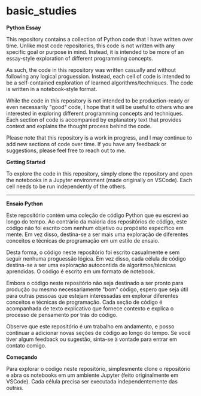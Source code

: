 # basic_studies

**Python Essay**

This repository contains a collection of Python code that I have written over time. Unlike most code repositories, this code is not written with any specific goal or purpose in mind. Instead, it is intended to be more of an essay-style exploration of different programming concepts.

As such, the code in this repository was written casually and without following any logical proguession. Instead, each cell of code is intended to be a self-contained exploration of learned algorithms/techniques. The code is written in a notebook-style format.

While the code in this repository is not intended to be production-ready or even necessarily "good" code, I hope that it will be useful to others who are interested in exploring different programming concepts and techniques. Each section of code is accompanied by explanatory text that provides context and explains the thought process behind the code.

Please note that this repository is a work in progress, and I may continue to add new sections of code over time. If you have any feedback or suggestions, please feel free to reach out to me.

**Getting Started**

To explore the code in this repository, simply clone the repository and open the notebooks in a Jupyter environment (made originally on VSCode). Each cell needs to be run independently of the others.

---------------

**Ensaio Python**

Este repositório contém uma coleção de código Python que eu escrevi ao longo do tempo. Ao contrário da maioria dos repositórios de código, este código não foi escrito com nenhum objetivo ou propósito específico em mente. Em vez disso, destina-se a ser mais uma exploração de diferentes conceitos e técnicas de programação em um estilo de ensaio.

Desta forma, o código neste repositório foi escrito casualmente e sem seguir nenhuma proguessão lógica. Em vez disso, cada célula de código destina-se a ser uma exploração autocontida de algoritmos/técnicas aprendidas. O código é escrito em um formato de notebook.

Embora o código neste repositório não seja destinado a ser pronto para produção ou mesmo necessariamente "bom" código, espero que seja útil para outras pessoas que estejam interessadas em explorar diferentes conceitos e técnicas de programação. Cada seção de código é acompanhada de texto explicativo que fornece contexto e explica o processo de pensamento por trás do código.

Observe que este repositório é um trabalho em andamento, e posso continuar a adicionar novas seções de código ao longo do tempo. Se você tiver algum feedback ou sugestão, sinta-se à vontade para entrar em contato comigo.

**Começando**

Para explorar o código neste repositório, simplesmente clone o repositório e abra os notebooks em um ambiente Jupyter (feito originalmente em VSCode). Cada célula precisa ser executada independentemente das outras.
